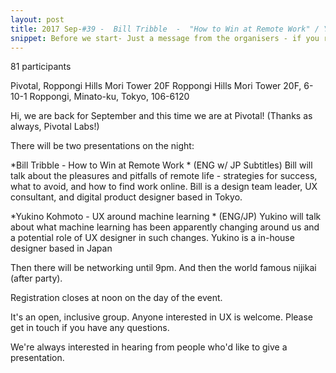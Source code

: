 ```yaml
---
layout: post
title: 2017 Sep-#39 -  Bill Tribble  -  "How to Win at Remote Work" / Yukino Kohmoto "UX Around Machine Learning"
snippet: Before we start- Just a message from the organisers - if you reserve a ticket and then can't -
---
```

81 participants

Pivotal, Roppongi Hills Mori Tower 20F Roppongi Hills Mori Tower 20F, 6-10-1 Roppongi, Minato-ku, Tokyo, 106-6120

Hi, we are back for September and this time we are at Pivotal! (Thanks as always, Pivotal Labs!)

There will be two presentations on the night:

*Bill Tribble - How to Win at Remote Work * (ENG w/ JP Subtitles)
Bill will talk about the pleasures and pitfalls of remote life - strategies for success, what to avoid, and how to find work online. Bill is a design team leader, UX consultant, and digital product designer based in Tokyo.

*Yukino Kohmoto - UX around machine learning * (ENG/JP)
Yukino will talk about what machine learning has been apparently changing around us and a potential role of UX designer in such changes. Yukino is a in-house designer based in Japan

Then there will be networking until 9pm. And then the world famous nijikai (after party).

Registration closes at noon on the day of the event.

It's an open, inclusive group. Anyone interested in UX is welcome. Please get in touch if you have any questions.

We're always interested in hearing from people who'd like to give a presentation.

